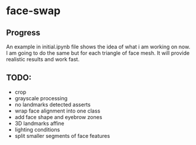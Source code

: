 # face-swap

## Progress

An example in initial.ipynb file shows the idea of what i am working on now. I am going to do the same but for each triangle of face mesh. It will provide realistic results and work fast.
 
## TODO:
- crop
- grayscale processing
- no landmarks detected asserts
- wrap face alignment into one class
- add face shape and eyebrow zones
- 3D landmarks affine 
- lighting conditions
- split smaller segments of face features
